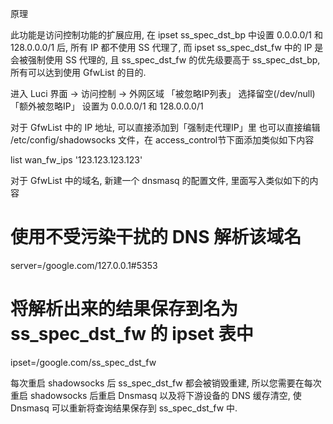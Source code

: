 原理

此功能是访问控制功能的扩展应用, 在 ipset ss_spec_dst_bp 中设置 0.0.0.0/1 和 128.0.0.0/1 后, 所有 IP 都不使用 SS 代理了, 而 ipset ss_spec_dst_fw 中的 IP 是会被强制使用 SS 代理的, 且 ss_spec_dst_fw 的优先级要高于 ss_spec_dst_bp, 所有可以达到使用 GfwList 的目的.


进入 Luci 界面 -> 访问控制 -> 外网区域
「被忽略IP列表」 选择留空(/dev/null)
「额外被忽略IP」 设置为 0.0.0.0/1 和 128.0.0.0/1


对于 GfwList 中的 IP 地址, 可以直接添加到「强制走代理IP」里
也可以直接编辑 /etc/config/shadowsocks 文件，在 access_control节下面添加类似如下内容

list wan_fw_ips '123.123.123.123'

对于 GfwList 中的域名, 新建一个 dnsmasq 的配置文件, 里面写入类似如下的内容

# 使用不受污染干扰的 DNS 解析该域名
server=/google.com/127.0.0.1#5353
# 将解析出来的结果保存到名为 ss_spec_dst_fw 的 ipset 表中
ipset=/google.com/ss_spec_dst_fw

每次重启 shadowsocks 后 ss_spec_dst_fw 都会被销毁重建, 所以您需要在每次重启 shadowsocks 后重启 Dnsmasq 以及将下游设备的 DNS 缓存清空, 使 Dnsmasq 可以重新将查询结果保存到 ss_spec_dst_fw 中.
